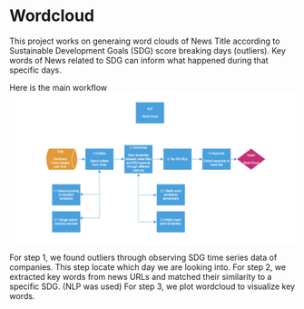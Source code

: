 # Wordcloud

This project works on generaing word clouds of News Title according to Sustainable Development Goals (SDG) score breaking days (outliers). Key words of News related to SDG can inform what happened during that specific days.

Here is the main workflow
![alt text](https://github.com/zwang752/Wordcloud/blob/main/Wordcloud.png)

For step 1, we found outliers through observing SDG time series data of companies. This step locate which day we are looking into.
For step 2, we extracted key words from news URLs and matched their similarity to a specific SDG. (NLP was used)
For step 3, we plot wordcloud to visualize key words.

